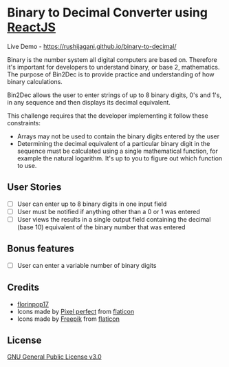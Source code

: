 # Binary to Decimal Converter using [ReactJS](https://reactjs.org/)

Live Demo - https://rushijagani.github.io/binary-to-decimal/

Binary is the number system all digital computers are based on.
Therefore it's important for developers to understand binary, or base 2,
mathematics. The purpose of Bin2Dec is to provide practice and
understanding of how binary calculations.

Bin2Dec allows the user to enter strings of up to 8 binary digits, 0's
and 1's, in any sequence and then displays its decimal equivalent.

This challenge requires that the developer implementing it follow these
constraints:

-   Arrays may not be used to contain the binary digits entered by the user
-   Determining the decimal equivalent of a particular binary digit in the
    sequence must be calculated using a single mathematical function, for
    example the natural logarithm. It's up to you to figure out which function
    to use.

## User Stories

-   [ ] User can enter up to 8 binary digits in one input field
-   [ ] User must be notified if anything other than a 0 or 1 was entered
-   [ ] User views the results in a single output field containing the decimal (base 10) equivalent of the binary number that was entered

## Bonus features

-   [ ] User can enter a variable number of binary digits


Credits
----
- [florinpop17](https://github.com/florinpop17/app-ideas)
- Icons made by [Pixel perfect](https://www.flaticon.com/authors/pixel-perfect) from [flaticon](https://www.flaticon.com/)
- Icons made by [Freepik](https://www.flaticon.com/authors/freepik) from [flaticon](https://www.flaticon.com/)

License
----

[GNU General Public License v3.0](https://github.com/rushijagani/binary-to-decimal/blob/master/LICENSE)
